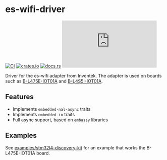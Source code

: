 # es-wifi-driver

[![CI](https://github.com/drogue-iot/es-wifi-driver/actions/workflows/build.yaml/badge.svg)](https://github.com/drogue-iot/es-wifi-driver/actions/workflows/ci.yaml)
[![crates.io](https://img.shields.io/crates/v/es-wifi-driver.svg)](https://crates.io/crates/es-wifi-driver)
[![docs.rs](https://docs.rs/es-wifi-driver/badge.svg)](https://docs.rs/es-wifi-driver)
[![Matrix](https://img.shields.io/matrix/drogue-iot:matrix.org)](https://matrix.to/#/#drogue-iot:matrix.org)

Driver for the es-wifi adapter from Inventek. The adapter is used on boards such as [B-L475E-IOT01A](https://www.st.com/en/evaluation-tools/b-l475e-iot01a.html) and [B-L4S5I-IOT01A](https://www.st.com/en/evaluation-tools/b-l4s5i-iot01a.html).

## Features

* Implements `embedded-nal-async` traits
* Implements `embedded-io` traits
* Full async support, based on `embassy` libraries

## Examples

See [examples/stm32l4-discovery-kit](examples/stm32l4-discovery-kit) for an example that works the B-L475E-IOT01A board.

